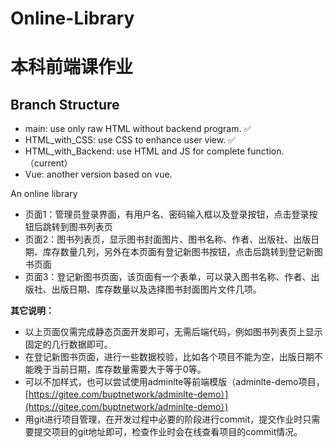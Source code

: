 # Online-Library
# 本科前端课作业
## Branch Structure

- main: use only raw HTML without backend program. ✅
- HTML_with_CSS: use CSS to enhance user view. ✅
- HTML_with_Backend: use HTML and JS for complete function. （current）
- Vue: another version based on vue.

 An online library

- 页面1：管理员登录界面，有用户名、密码输入框以及登录按钮，点击登录按钮后跳转到图书列表页
- 页面2：图书列表页，显示图书封面图片、图书名称、作者、出版社、出版日期、库存数量几列，另外在本页面有登记新图书按钮，点击后跳转到登记新图书页面
- 页面3：登记新图书页面，该页面有一个表单，可以录入图书名称、作者、出版社、出版日期、库存数量以及选择图书封面图片文件几项。

**其它说明：**

- 以上页面仅需完成静态页面开发即可，无需后端代码，例如图书列表页上显示固定的几行数据即可。
- 在登记新图书页面，进行一些数据校验，比如各个项目不能为空，出版日期不能晚于当前日期，库存数量需要大于等于0等。
- 可以不加样式，也可以尝试使用adminlte等前端模版（adminlte-demo项目，[https://gitee.com/buptnetwork/adminlte-demo）](https://gitee.com/buptnetwork/adminlte-demo）)
- 用git进行项目管理，在开发过程中必要的阶段进行commit，提交作业时只需要提交项目的git地址即可，检查作业时会在线查看项目的commit情况。
